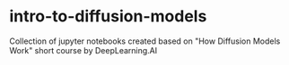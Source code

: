 # intro-to-diffusion-models
Collection of jupyter notebooks created based on "How Diffusion Models Work" short course by DeepLearning.AI
